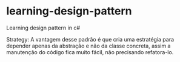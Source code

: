 # learning-design-pattern
Learning design pattern in c#

Strategy: A vantagem desse padrão é que cria uma estratégia para depender apenas da abstração e não da classe concreta, assim a manutenção do código fica muito fácil, não precisando refatora-lo.
